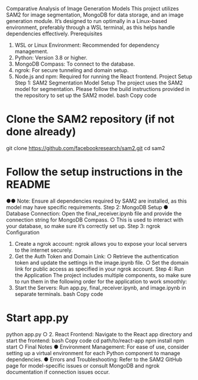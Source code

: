 Comparative Analysis of Image
Generation Models
This project utilizes SAM2 for image segmentation, MongoDB for data storage, and an image
generation module. It’s designed to run optimally in a Linux-based environment, preferably
through a WSL terminal, as this helps handle dependencies effectively.
Prerequisites
1. WSL or Linux Environment: Recommended for dependency management.
2. Python: Version 3.8 or higher.
3. MongoDB Compass: To connect to the database.
4. ngrok: For secure tunneling and domain setup.
5. Node.js and npm: Required for running the React frontend.
Project Setup
Step 1: SAM2 Segmentation Model Setup
The project uses the SAM2 model for segmentation. Please follow the build instructions
provided in the repository to set up the SAM2 model.
bash
Copy code
# Clone the SAM2 repository (if not done already)
git clone https://github.com/facebookresearch/sam2.git
cd sam2
# Follow the setup instructions in the README
●●
Note: Ensure all dependencies required by SAM2 are installed, as this model may have
specific requirements.
Step 2: MongoDB Setup
● Database Connection: Open the final_receiver.ipynb file and provide the
connection string for MongoDB Compass.
○ This is used to interact with your database, so make sure it’s correctly set up.
Step 3: ngrok Configuration
1. Create a ngrok account: ngrok allows you to expose your local servers to the internet
securely.
2. Get the Auth Token and Domain Link:
○ Retrieve the authentication token and update the settings in the image.ipynb
file.
○ Set the domain link for public access as specified in your ngrok account.
Step 4: Run the Application
The project includes multiple components, so make sure to run them in the following order for
the application to work smoothly:
1. Start the Servers:
Run app.py, final_receiver.ipynb, and image.ipynb in separate terminals.
bash
Copy code
# Start app.py
python app.py
○
2. React Frontend:
Navigate to the React app directory and start the frontend:
bash
Copy code
cd path/to/react-app
npm install
npm start
○
Final Notes
● Environment Management: For ease of use, consider setting up a virtual environment
for each Python component to manage dependencies.
● Errors and Troubleshooting: Refer to the SAM2 GitHub page for model-specific issues
or consult MongoDB and ngrok documentation if connection issues occur.
